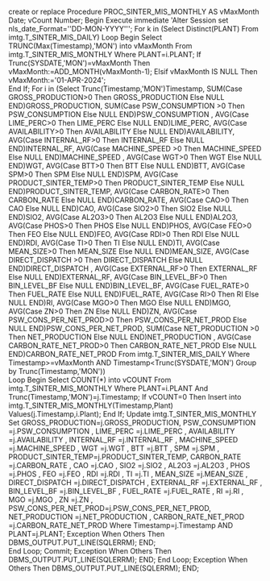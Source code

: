 create or replace Procedure PROC_SINTER_MIS_MONTHLY AS
vMaxMonth Date;
vCount Number;
Begin
 Execute immediate 'Alter Session set nls_date_Format=''DD-MON-YYYY''';
 For k in (Select Distinct(PLANT) From imtg.T_SINTER_MIS_DAILY)
            Loop
                Begin
                    Select TRUNC(Max(Timestamp),'MON') into vMaxMonth From imtg.T_SINTER_MIS_MONTHLY Where PLANT=i.PLANT;
                    If Trunc(SYSDATE,'MON')=vMaxMonth Then
                    vMaxMonth:=ADD_MONTH(vMaxMonth-1);
                    Elsif vMaxMonth IS NULL Then
                    vMaxMonth:='01-APR-2024';                        
                    End If;
                    For i in (Select 
                            Trunc(Timestamp,'MON')Timestamp,
                            SUM(Case GROSS_PRODUCTION>0 Then GROSS_PRODUCTION Else NULL END)GROSS_PRODUCTION,
                            SUM(Case PSW_CONSUMPTION >0 Then PSW_CONSUMPTION Else NULL END)PSW_CONSUMPTION ,
                            AVG(Case LIME_PERC>0 Then LIME_PERC Else NULL END)LIME_PERC,
                            AVG(Case AVAILABILITY>0 Then AVAILABILITY Else NULL END)AVAILABILITY,
                            AVG(Case INTERNAL_RF>0 Then INTERNAL_RF Else NULL END)INTERNAL_RF,
                            AVG(Case MACHINE_SPEED   >0 Then MACHINE_SPEED   Else NULL END)MACHINE_SPEED   ,
                            AVG(Case WGT>0 Then WGT Else NULL END)WGT,
                            AVG(Case BTT>0 Then BTT Else NULL END)BTT,
                            AVG(Case SPM>0 Then SPM Else NULL END)SPM,
                            AVG(Case PRODUCT_SINTER_TEMP>0 Then PRODUCT_SINTER_TEMP Else NULL END)PRODUCT_SINTER_TEMP,
                            AVG(Case CARBON_RATE>0 Then CARBON_RATE Else NULL END)CARBON_RATE,
                            AVG(Case CAO>0 Then CAO Else NULL END)CAO,
                            AVG(Case SIO2>0 Then SIO2 Else NULL END)SIO2,
                            AVG(Case AL2O3>0 Then AL2O3 Else NULL END)AL2O3,
                            AVG(Case PHOS>0 Then PHOS Else NULL END)PHOS,
                            AVG(Case FEO>0 Then FEO Else NULL END)FEO,
                            AVG(Case RDI>0 Then RDI Else NULL END)RDI,
                            AVG(Case TI>0 Then TI Else NULL END)TI,
                            AVG(Case MEAN_SIZE>0 Then MEAN_SIZE Else NULL END)MEAN_SIZE,
                            AVG(Case DIRECT_DISPATCH >0 Then DIRECT_DISPATCH Else NULL END)DIRECT_DISPATCH ,
                            AVG(Case EXTERNAL_RF>0 Then EXTERNAL_RF Else NULL END)EXTERNAL_RF,
                            AVG(Case BIN_LEVEL_BF>0 Then BIN_LEVEL_BF Else NULL END)BIN_LEVEL_BF,
                            AVG(Case FUEL_RATE>0 Then FUEL_RATE Else NULL END)FUEL_RATE,
                            AVG(Case RI>0 Then RI Else NULL END)RI,
                            AVG(Case MGO>0 Then MGO Else NULL END)MGO,
                            AVG(Case ZN>0 Then ZN Else NULL END)ZN,
                            AVG(Case PSW_CONS_PER_NET_PROD>0 Then PSW_CONS_PER_NET_PROD Else NULL END)PSW_CONS_PER_NET_PROD,
                            SUM(Case NET_PRODUCTION  >0 Then NET_PRODUCTION  Else NULL END)NET_PRODUCTION  ,
                            AVG(Case CARBON_RATE_NET_PROD>0 Then CARBON_RATE_NET_PROD Else NULL END)CARBON_RATE_NET_PROD
                            From imtg.T_SINTER_MIS_DAILY Where Timestamp>=vMaxMonth AND Timestamp<Trunc(SYSDATE,'MON')
                            Group by Trunc(Timestamp,'MON'))  
                     Loop
                            Begin
                                Select COUNT(*) into vCOUNT From imtg.T_SINTER_MIS_MONTHLY Where PLANT=i.PLANT And Trunc(Timestamp,'MON')=j.Timestamp;
                                 If vCOUNT=0 Then
                                    Insert into imtg.T_SINTER_MIS_MONTHLY(Timestamp,Plant) Values(j.Timestamp,i.Plant);
                                 End If;
                                 Update imtg.T_SINTER_MIS_MONTHLY
                                 Set
                                GROSS_PRODUCTION=j.GROSS_PRODUCTION,
                                PSW_CONSUMPTION =j.PSW_CONSUMPTION ,
                                LIME_PERC       =j.LIME_PERC       ,
                                AVAILABILITY    =j.AVAILABILITY    ,
                                INTERNAL_RF     =j.INTERNAL_RF     ,
                                MACHINE_SPEED   =j.MACHINE_SPEED   ,
                                WGT             =j.WGT             ,
                                BTT             =j.BTT             ,
                                SPM             =j.SPM             ,
                                PRODUCT_SINTER_TEMP=j.PRODUCT_SINTER_TEMP,
                                CARBON_RATE     =j.CARBON_RATE     ,
                                CAO             =j.CAO             ,
                                SIO2            =j.SIO2            ,
                                AL2O3           =j.AL2O3           ,
                                PHOS            =j.PHOS            ,
                                FEO             =j.FEO             ,
                                RDI             =j.RDI             ,
                                TI              =j.TI              ,
                                MEAN_SIZE       =j.MEAN_SIZE       ,
                                DIRECT_DISPATCH =j.DIRECT_DISPATCH ,
                                EXTERNAL_RF     =j.EXTERNAL_RF     ,
                                BIN_LEVEL_BF    =j.BIN_LEVEL_BF    ,
                                FUEL_RATE       =j.FUEL_RATE       ,
                                RI              =j.RI              ,
                                MGO             =j.MGO             ,
                                ZN              =j.ZN              ,
                                PSW_CONS_PER_NET_PROD=j.PSW_CONS_PER_NET_PROD,
                                NET_PRODUCTION  =j.NET_PRODUCTION  ,
                                CARBON_RATE_NET_PROD =j.CARBON_RATE_NET_PROD 
                                Where Timestamp=j.Timestamp AND PLANT=j.PLANT;
                            Exception
                            When Others Then
                            DBMS_OUTPUT.PUT_LINE(SQLERRM);
                            END;                            
                     End Loop;
                    Commit;
                Exception
                When Others Then
                DBMS_OUTPUT.PUT_LINE(SQLERRM);
                END;
            End Loop;
Exception
When Others Then
DBMS_OUTPUT.PUT_LINE(SQLERRM);
END;
